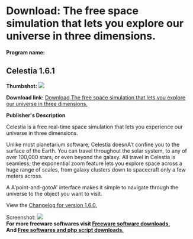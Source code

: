 # Download: The free space simulation that lets you explore our universe in three dimensions.

**Program name:**

## Celestia 1.6.1

  
**Thumbshot:** ![](http://www.freewarefiles.com/screenshot/celestia_md.jpg)   
  
**Download link:** [Download The free space simulation that lets you explore our universe in three dimensions.](http://freesoftwares.boysofts.com/Celestia_program_17622.html)  
  


**Publisher's Description**  
  


Celestia is a free real-time space simulation that lets you experience our universe in three dimensions. 

Unlike most planetarium software, Celestia doesnA't confine you to the surface of the Earth. You can travel throughout the solar system, to any of over 100,000 stars, or even beyond the galaxy. All travel in Celestia is seamless; the exponential zoom feature lets you explore space across a huge range of scales, from galaxy clusters down to spacecraft only a few meters across.

A A'point-and-gotoA' interface makes it simple to navigate through the universe to the object you want to visit. 

View the [Changelog for version 1.6.0.](/%22http://sourceforge.net/project/shownotes.php?group_id=21302&release_id=695491%22)

  
  
Screenshot: ![](http://www.freewarefiles.com/screenshot/celestia.jpg)   
**For more freeware softwares visit [Freeware software downloads.](http://freesoftwares.boysofts.com/)**   
**And [Free softwares and php script downloads.](http://www.boysofts.com/)**
